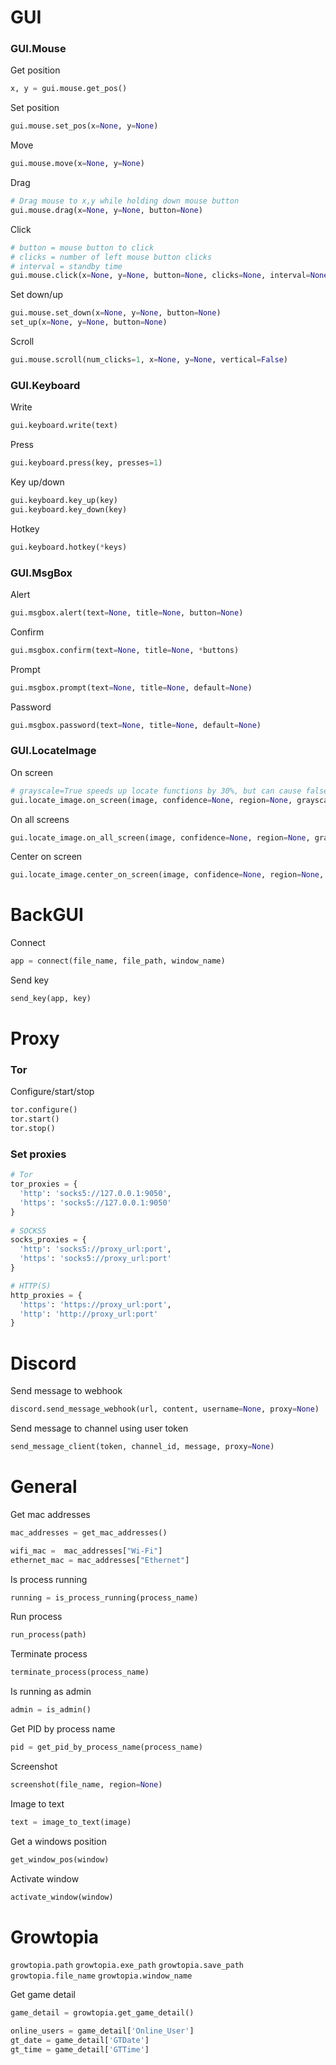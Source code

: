 # GUI
  ### GUI.Mouse
  Get position
  ```python
  x, y = gui.mouse.get_pos()
  ```

  Set position
  ```python
  gui.mouse.set_pos(x=None, y=None)
  ```
    
  Move
  ```python
  gui.mouse.move(x=None, y=None)
  ```

  Drag
  ```python
  # Drag mouse to x,y while holding down mouse button
  gui.mouse.drag(x=None, y=None, button=None)
  ```

  Click
  ```python
  # button = mouse button to click
  # clicks = number of left mouse button clicks
  # interval = standby time
  gui.mouse.click(x=None, y=None, button=None, clicks=None, interval=None)
  ```

  Set down/up
  ```python
  gui.mouse.set_down(x=None, y=None, button=None)
  set_up(x=None, y=None, button=None)
  ```

  Scroll
  ```python
  gui.mouse.scroll(num_clicks=1, x=None, y=None, vertical=False)
  ```

  ### GUI.Keyboard
  Write
  ```python
  gui.keyboard.write(text)
  ```
    
  Press
  ```python
  gui.keyboard.press(key, presses=1)
  ```

  Key up/down
  ```python
  gui.keyboard.key_up(key)
  gui.keyboard.key_down(key)
  ```

  Hotkey
  ```python
  gui.keyboard.hotkey(*keys)
  ```

  ### GUI.MsgBox
  Alert
  ```python
  gui.msgbox.alert(text=None, title=None, button=None)
  ```

  Confirm
  ```python
  gui.msgbox.confirm(text=None, title=None, *buttons)
  ```

  Prompt
  ```python
  gui.msgbox.prompt(text=None, title=None, default=None)
  ```

  Password
  ```python
  gui.msgbox.password(text=None, title=None, default=None)
  ```

  ### GUI.LocateImage
  On screen
  ```python
  # grayscale=True speeds up locate functions by 30%, but can cause false matches
  gui.locate_image.on_screen(image, confidence=None, region=None, grayscale=False)
  ```

  On all screens
  ```python
  gui.locate_image.on_all_screen(image, confidence=None, region=None, grayscale=False)
  ```

  Center on screen
  ```python
  gui.locate_image.center_on_screen(image, confidence=None, region=None, grayscale=False)
  ```


# BackGUI
  Connect
  ```python
  app = connect(file_name, file_path, window_name)
  ```

  Send key
  ```python
  send_key(app, key)
  ```


# Proxy
  ### Tor
  Configure/start/stop
  ```python 
  tor.configure()
  tor.start()
  tor.stop()
  ```

  ### Set proxies
  ```python
  # Tor
  tor_proxies = {
    'http': 'socks5://127.0.0.1:9050',
    'https': 'socks5://127.0.0.1:9050'
  }
    
  # SOCKS5
  socks_proxies = {
    'http': 'socks5://proxy_url:port',
    'https': 'socks5://proxy_url:port'
  }

  # HTTP(S)
  http_proxies = {
    'https': 'https://proxy_url:port',
    'http': 'http://proxy_url:port'
  }
  ```


# Discord
  Send message to webhook
  ```python
  discord.send_message_webhook(url, content, username=None, proxy=None)
  ```

  Send message to channel using user token
  ```python
  send_message_client(token, channel_id, message, proxy=None)
  ```


# General
  Get mac addresses
  ```python
  mac_addresses = get_mac_addresses()

  wifi_mac =  mac_addresses["Wi-Fi"]
  ethernet_mac = mac_addresses["Ethernet"]
  ```

  Is process running
  ```py
  running = is_process_running(process_name)
  ```

  Run process
  ```python
  run_process(path)
  ```

  Terminate process
  ```python
  terminate_process(process_name)
  ```

  Is running as admin
  ```python
  admin = is_admin()
  ```

  Get PID by process name
  ```python
  pid = get_pid_by_process_name(process_name)
  ```

  Screenshot
  ```python
  screenshot(file_name, region=None)
  ```

  Image to text
  ```python
  text = image_to_text(image)
  ```

  Get a windows position
  ```python
  get_window_pos(window)
  ```

  Activate window
  ```python
  activate_window(window)
  ```

# Growtopia
  ``growtopia.path`` ``growtopia.exe_path`` ``growtopia.save_path`` ``growtopia.file_name`` ``growtopia.window_name``
  
  Get game detail
  ```python
  game_detail = growtopia.get_game_detail()

  online_users = game_detail['Online_User']
  gt_date = game_detail['GTDate']
  gt_time = game_detail['GTTime']
  ```

  
